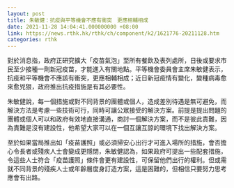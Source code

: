 ```yaml
---
layout: post
title: 朱敏健：抗疫與平等機會不應有衝突　更應相輔相成
date: 2021-11-28 14:04:41.000000000 +08:00
link: https://news.rthk.hk/rthk/ch/component/k2/1621776-20211128.htm
categories: rthk
---
```


對於消息指，政府正研究擴大「疫苗氣泡」至所有餐飲及表列處所，日後或要求市民至少接種一劑新冠疫苗，才能進入有關地點。平等機會委員會主席朱敏健表示，抗疫和平等機會不應該有衝突，更應相輔相成；近日新冠疫情有變化，變種病毒愈來愈兇狠，政府推出抗疫措施是有其必要性。

朱敏健說，每一個措施或對不同背景的團體或個人，造成差別待遇是無可避免，而解決方法是考慮一些技術可行，同時可讓公眾接受的解決方案。前提是提出問題的團體或個人可以和政府有效地直接溝通，商討一個解決方案，而不是彼此責難，因為責難是沒有建設性，他希望大家可以在一個互讓互諒的環境下找出解決方案。

至於如果當局推出如「疫苗護照」或必須掃安心出行才可進入場所的措施，會否擔心令長者或殘疾人士會變成更隱閉，朱敏健認為，如果政府可提出一些配套措施，令這些人士符合「疫苗護照」條件會更有建設性，可保留他們出行的權利。但或需就不同背景的殘疾人士或年齡層度身訂造方案，這是困難的，但相信只要努力思考應會有出路。
